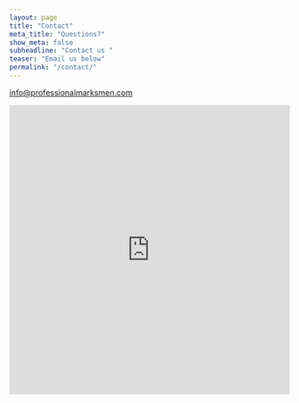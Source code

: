 ```yaml
---
layout: page
title: "Contact"
meta_title: "Questions?"
show_meta: false
subheadline: "Contact us "
teaser: "Email us below"
permalink: "/contact/"
---
```

info@professionalmarksmen.com

<div class="panel">
<iframe height="519" allowTransparency="true" frameborder="0" scrolling="no" style="width:100%;border:none"  src="https://promarksmen.wufoo.com/embed/z1tpikm510fcxxk/"><a href="https://promarksmen.wufoo.com/forms/z1tpikm510fcxxk/">Fill out my Wufoo form!</a></iframe><div id="wuf-adv" style="font-family:inherit;font-size: small;color:#a7a7a7;text-align:center;display:block;"><span class="notranslate"></span></div></div></iframe>



 [1]: http://www.wufoo.com/
